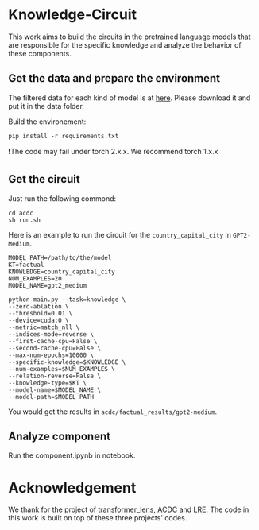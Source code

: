 # Knowledge-Circuit
This work aims to build the circuits in the pretrained language models that are responsible for the specific knowledge and analyze the behavior of these components.


## Get the data and prepare the environment
The filtered data for each kind of model is at [here](https://pan.zju.edu.cn/share/7c613d16095c504605f83eba72). Please download it and put it in the data folder.

Build the environement:
```
pip install -r requirements.txt
```
❗️The code may fail under torch 2.x.x. We recommend torch 1.x.x

## Get the circuit
Just run the following commond:
```
cd acdc
sh run.sh
```
Here is an example to run the circuit for the `country_capital_city` in `GPT2-Medium`.
```
MODEL_PATH=/path/to/the/model
KT=factual 
KNOWLEDGE=country_capital_city
NUM_EXAMPLES=20
MODEL_NAME=gpt2_medium

python main.py --task=knowledge \
--zero-ablation \
--threshold=0.01 \
--device=cuda:0 \
--metric=match_nll \
--indices-mode=reverse \
--first-cache-cpu=False \
--second-cache-cpu=False \
--max-num-epochs=10000 \
--specific-knowledge=$KNOWLEDGE \
--num-examples=$NUM_EXAMPLES \
--relation-reverse=False \
--knowledge-type=$KT \
--model-name=$MODEL_NAME \
--model-path=$MODEL_PATH
```

You would get the results in `acdc/factual_results/gpt2-medium`.

## Analyze component
Run the component.ipynb in notebook.

# Acknowledgement
We thank for the project of [transformer_lens](https://github.com/TransformerLensOrg/TransformerLens), [ACDC](https://github.com/ArthurConmy/Automatic-Circuit-Discovery) and [LRE](https://lre.baulab.info/).
The code in this work is built on top of these three projects' codes.
